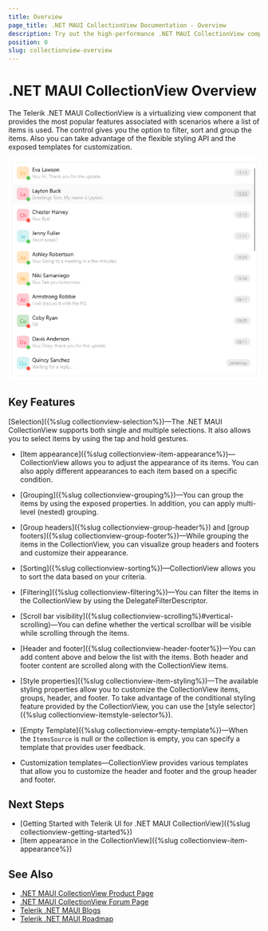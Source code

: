 ```yaml
---
title: Overview
page_title: .NET MAUI CollectionView Documentation - Overview
description: Try out the high-performance .NET MAUI CollectionView component featuring data binding, filtering, sorting, grouping, and much more.
position: 0
slug: collectionview-overview
---
```


# .NET MAUI CollectionView Overview

The Telerik .NET MAUI CollectionView is a virtualizing view component that provides the most popular features associated with scenarios where a list of items is used. The control gives you the option to filter, sort and group the items. Also you can take advantage of the flexible styling API and the exposed templates for customization. 

![.NET MAUI CollectionView Overview](images/collectionview-overview.png "Telerik .NET MAUI CollectionView")

## Key Features

[Selection]({%slug collectionview-selection%})&mdash;The .NET MAUI CollectionView supports both single and multiple selections. It also allows you to select items by using the tap and hold gestures.

* [Item appearance]({%slug collectionview-item-appearance%})&mdash;CollectionView allows you to adjust the appearance of its items. You can also apply different appearances to each item based on a specific condition.

* [Grouping]({%slug collectionview-grouping%})&mdash;You can group the items by using the exposed properties. In addition, you can apply multi-level (nested) grouping.

* [Group headers]({%slug collectionview-group-header%}) and [group footers]({%slug collectionview-group-footer%})&mdash;While grouping the items in the CollectionView, you can visualize group headers and footers and customize their appearance.

* [Sorting]({%slug collectionview-sorting%})&mdash;CollectionView allows you to sort the data based on your criteria.

* [Filtering]({%slug collectionview-filtering%})&mdash;You can filter the items in the CollectionView by using the DelegateFilterDescriptor.

* [Scroll bar visibility]({%slug collectionview-scrolling%}#vertical-scrolling)&mdash;You can define whether the vertical scrollbar will be visible while scrolling through the items. 

* [Header and footer]({%slug collectionview-header-footer%})&mdash;You can add content above and below the list with the items. Both header and footer content are scrolled along with the CollectionView items.

* [Style properties]({%slug collectionview-item-styling%})&mdash;The available styling properties allow you to customize the CollectionView items, groups, header, and footer. To take advantage of the conditional styling feature provided by the CollectionView, you can use the [style selector]({%slug collectionview-itemstyle-selector%}).

* [Empty Template]({%slug collectionview-empty-template%})&mdash;When the `ItemsSource` is null or the collection is empty, you can specify a template that provides user feedback.

* Customization templates&mdash;CollectionView provides various templates that allow you to customize the header and footer and the group header and footer.

## Next Steps

- [Getting Started with Telerik UI for .NET MAUI CollectionView]({%slug collectionview-getting-started%})
- [Item appearance in the CollectionView]({%slug collectionview-item-appearance%})

## See Also

- [.NET MAUI CollectionView Product Page](https://www.telerik.com/maui-ui/collectionview)
- [.NET MAUI CollectionView Forum Page](https://www.telerik.com/forums/maui?tagId=1829)
- [Telerik .NET MAUI Blogs](https://www.telerik.com/blogs/mobile-net-maui)
- [Telerik .NET MAUI Roadmap](https://www.telerik.com/support/whats-new/maui-ui/roadmap)
